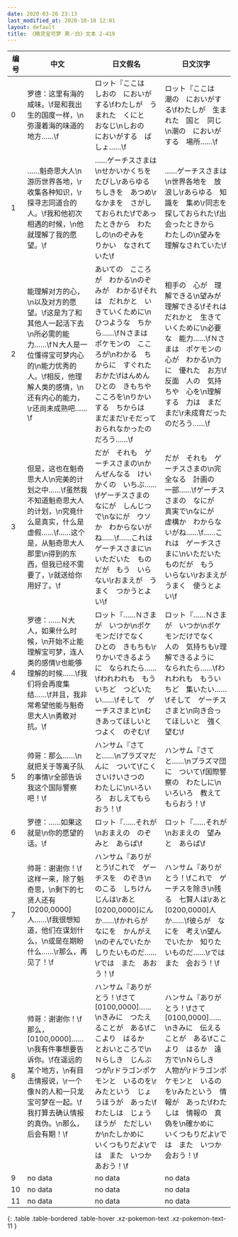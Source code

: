 ```yaml
---
date: 2020-03-26 23:13
last_modified_at: 2020-10-18 12:01
layout: default
title: 《精灵宝可梦 黑／白》文本 2-419
---
```

| 编号 | 中文 | 日文假名 | 日文汉字 |
| ---- | ---- | ---- | --- |
| 0 | 罗德：这里有海的咸味。\f是和我出生的国度一样，\n弥漫着海的味道的地方……\f | ロット『ここは　しおの　においがする\fわたしが　うまれた　くにと　おなじ\nしおの　においがする　ばしょ……\f | ロット『ここは　潮の　においがする\fわたしが　生まれた　国と　同じ\n潮の　においがする　場所……\f |
| 1 | ……魁奇思大人\n游历世界各地，\r收集各种知识，\r探寻志同道合的人。\f我和他初次相遇的时候，\n他就理解了我的愿望。\f | ……ゲーチスさまは\nせかいかくちを　たびし\rあらゆる　ちしきを　あつめ\rなかまを　さがしておられた\fであったときから　わたしの\nのぞみを　りかい　なされていた\f | ……ゲーチスさまは\n世界各地を　放浪し\rあらゆる　知識を　集め\r同志を　探しておられた\f出会ったときから　わたしの\n望みを　理解なされていた\f |
| 2 | 能理解对方的心，\n以及对方的愿望。\f这是为了和其他人一起活下去\n所必需的能力……\fＮ大人是一位懂得宝可梦内心的\n能力优秀的人。\f相反，他理解人类的感情，\n还有内心的能力，\r还尚未成熟吧……\f | あいての　こころが　わかる\nのぞみが　わかる\fそれは　だれかと　いきていくために\nひつような　ちから……\fＮさまは　ポケモンの　こころが\nわかる　ちからに　すぐれた　おかた\fはんめん　ひとの　きもちや　こころを\nりかいする　ちからは　まだまだ\rそだって　おられなかったのだろう……\f | 相手の　心が　理解できる\n望みが　理解できる\fそれは　だれかと　生きていくために\n必要な　能力……\fＮさまは　ポケモンの　心が　わかる\n力に　優れた　お方\f反面　人の　気持ちや　心を\n理解する　力は　まだまだ\r未成育だったのだろう……\f |
| 3 | 但是，这也在魁奇思大人\n完美的计划之中……\f虽然我不知道魁奇思大人的计划，\n究竟什么是真实，什么是虚假……\f……这个是，从魁奇思大人那里\n得到的东西，但我已经不需要了，\r就送给你用好了。\f | だが　それも　ゲーチスさまの\nかんぜんなる　けいかくの　いちぶ……\fゲーチスさまの　なにが　しんじつで\nなにが　ウソか　わからないがね……\f……これは　ゲーチスさまに\nいただいた　ものだが　もう　いらない\rおまえが　うまく　つかうとよい\f | だが　それも　ゲーチスさまの\n完全なる　計画の　一部……\fゲーチスさまの　なにが　真実で\nなにが　虚構か　わからないがね……\f……これは　ゲーチスさまに\nいただいた　ものだが　もう　いらない\rおまえが　うまく　使うとよい\f |
| 4 | 罗德：……Ｎ大人，如果什么时候，\n开始不止能理解宝可梦，连人类的感情\r也能够理解的时候……\f我们将会再度集结……\f并且，我非常希望他能与魁奇思大人\n勇敢对抗。\f | ロット『……Ｎさまが　いつか\nポケモンだけでなく　ひとの　きもちも\rりかいできるように　なられたら……\fわれわれも　もういちど　つどいたい……\fそして　ゲーチスさまと\nむきあってほしいと　つよく　のぞむ\f | ロット『……Ｎさまが　いつか\nポケモンだけでなく　人の　気持ちも\r理解できるように　なられたら……\fわれわれも　もういちど　集いたい……\fそして　ゲーチスさまと\n向き合ってほしいと　強く　望む\f |
| 5 | 帅哥：那么……\n就把关于等离子队的事情\r全部告诉我这个国际警察吧！\f | ハンサム『さてと……\nプラズマだんに　ついて\fこくさいけいさつの　わたしに\nいろいろ　おしえてもらおう！\f | ハンサム『さてと……\nプラズマ団に　ついて\f国際警察の　わたしに\nいろいろ　教えてもらおう！\f |
| 6 | 罗德：……如果这就是\n你的愿望的话。\f | ロット『……それが\nおまえの　のぞみと　あらば\f | ロット『……それが\nおまえの　望みと　あらば\f |
| 7 | 帅哥：谢谢你！\f这样一来，除了魁奇思，\n剩下的七贤人还有[0200,0000]人……\f我很想知道，他们在谋划什么，\n或是在期盼什么……\r那么，再见了！\f | ハンサム『ありがとう\fこれで　ゲーチスを　のぞき\nのこる　しちけんじんは\rあと　[0200,0000]にんか……\fかれらが　なにを　かんがえ\nのぞんでいたか　しりたいものだ……\rでは　また　あおう！\f | ハンサム『ありがとう！\fこれで　ゲーチスを除き\n残る　七賢人は\rあと　[0200,0000]人か……\f彼らが　なにを　考え\n望んでいたか　知りたいものだ……\rでは　また　会おう！\f |
| 8 | 帅哥：谢谢你！\f那么，[0100,0000]……\n我有件事想要告诉你。\f在遥远的某个地方，\n有目击情报说，\r一个像Ｎ的人和一只龙宝可梦在一起。\f我打算去确认情报的真伪。\n那么，后会有期！\f | ハンサム『ありがとう！\fさて　[0100,0000]……\nきみに　つたえることが　ある\fここより　はるか　とおいところで\nＮらしき　じんぶつが\rドラゴンポケモンと　いるのを\rみたという　じょうほうが　あった\fわたしは　じょうほうが　ただしいか\nたしかめに　いくつもりだよ\rでは　また　いつか　あおう！\f | ハンサム『ありがとう！\fさて　[0100,0000]……\nきみに　伝えることが　ある\fここより　はるか　遠方で\nＮらしき　人物が\rドラゴンポケモンと　いるのを\rみたという　情報が　あった\fわたしは　情報の　真偽を\n確かめに　いくつもりだよ\rでは　また　いつか　会おう！\f |
| 9 | no data | no data | no data |
| 10 | no data | no data | no data |
| 11 | no data | no data | no data |
{: .table .table-bordered .table-hover .xz-pokemon-text .xz-pokemon-text-11 }